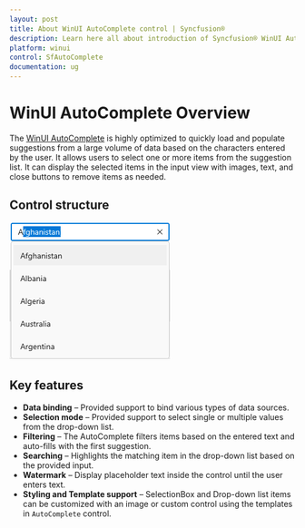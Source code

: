 ```yaml
---
layout: post
title: About WinUI AutoComplete control | Syncfusion®
description: Learn here all about introduction of Syncfusion® WinUI AutoComplete (multi-select AutoComplete) control, its features, and more.
platform: winui
control: SfAutoComplete
documentation: ug
---
```


# WinUI AutoComplete Overview

The [WinUI AutoComplete](https://help.syncfusion.com/cr/winui/Syncfusion.UI.Xaml.Editors.SfAutoComplete.html) is highly optimized to quickly load and populate suggestions from a large volume of data based on the characters entered by the user. It allows users to select one or more items from the suggestion list. It can display the selected items in the input view with images, text, and close buttons to remove items as needed.

## Control structure

![WinUI AutoComplete structure](Overview_images/winui-autocomplete-control.png)

## Key features

* **Data binding** – Provided support to bind various types of data sources.
* **Selection mode** – Provided support to select single or multiple values from the drop-down list.
* **Filtering** – The AutoComplete filters items based on the entered text and auto-fills with the first suggestion.
* **Searching** – Highlights the matching item in the drop-down list based on the provided input. 
* **Watermark** – Display placeholder text inside the control until the user enters text.
* **Styling and Template support** – SelectionBox and Drop-down list items can be customized with an image or custom control using the templates in `AutoComplete` control.
